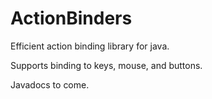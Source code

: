 # ActionBinders
Efficient action binding library for java.

Supports binding to keys, mouse, and buttons.

Javadocs to come.
